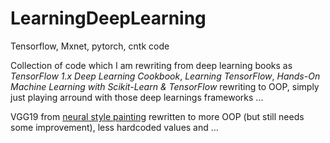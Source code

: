 # LearningDeepLearning
Tensorflow, Mxnet, pytorch, cntk code

Collection of code which I am rewriting from deep learning books as *TensorFlow 1.x Deep Learning Cookbook*, *Learning TensorFlow*, *Hands-On Machine Learning with Scikit-Learn & TensorFlow*
rewriting to OOP, simply just playing arround with those deep learnings frameworks ...

VGG19 from [neural style painting](https://github.com/log0/neural-style-painting) rewritten to more OOP (but still needs some improvement), less hardcoded values and ...
